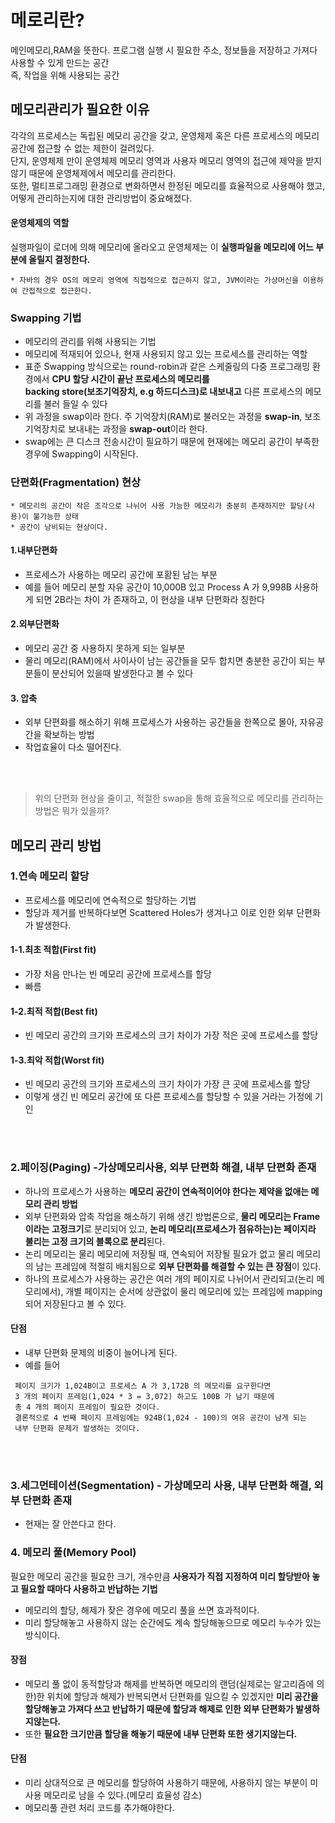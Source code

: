 # 메로리란?
메인메모리,RAM을 뜻한다. 프로그램 실행 시 필요한 주소,  정보들을 저장하고 가져다 사용할 수 있게 만드는 공간  
즉, 작업을 위해 사용되는 공간


## 메모리관리가 필요한 이유
각각의 프로세스는 독립된 메모리 공간을 갖고, 운영체제 혹은 다른 프로세스의 메모리 공간에 접근할 수 없는 제한이 걸려있다.  
단지, 운영체제 만이 운영체제 메모리 영역과 사용자 메모리 영역의 접근에 제약을 받지 않기 때문에 운영체제에서 메모리를 관리한다.  
또한, 멀티프로그래밍 환경으로 변화하면서 한정된 메모리를 효율적으로 사용해야 했고, 어떻게 관리하는지에 대한 관리방법이 중요해졌다.  


#### 운영체제의 역할
실행파일이 로더에 의해 메모리에 올라오고 운영체제는 이 **실행파일을 메모리에 어느 부분에 올릴지 결정한다.**

    * 자바의 경우 OS의 메모리 영역에 직접적으로 접근하지 않고, JVM이라는 가상머신을 이용하여 간접적으로 접근한다.

### Swapping 기법
- 메모리의 관리를 위해 사용되는 기법
- 메모리에 적재되어 있으나, 현재 사용되지 않고 있는 프로세스를 관리하는 역할
- 표준 Swapping 방식으로는 round-robin과 같은 스케줄링의 다중 프로그래밍 환경에서 **CPU 할당 시간이 끝난 프로세스의 메모리를   
  backing store(보조기억장치, e.g 하드디스크)로 내보내고** 다른 프로세스의 메모리를 불러 들일 수 있다 
- 위 과정을 swap이라 한다. 주 기억장치(RAM)로 불러오는 과정을 **swap-in**, 보조 기억장치로 보내내는 과정을 **swap-out**이라 한다.
- swap에는 큰 디스크 전송시간이 필요하기 때문에 현재에는 메모리 공간이 부족한 경우에 Swapping이 시작된다. 

### 단편화(Fragmentation) 현상
    * 메모리의 공간이 작은 조각으로 나뉘어 사용 가능한 메모리가 충분히 존재하지만 할당(사용)이 불가능한 상태
    * 공간이 낭비되는 현상이다.

#### 1.내부단편화
- 프로세스가 사용하는 메모리 공간에 포홤된 남는 부분
- 예를 들어 메모리 분할 자유 공간이 10,000B 있고 Process A 가 9,998B 사용하게 되면 2B라는 차이 가 존재하고, 이 현상을 내부 단편화라 칭한다

#### 2.외부단편화
- 메모리 공간 중 사용하지 못하게 되는 일부분
- 물리 메모리(RAM)에서 사이사이 남는 공간들을 모두 합치면 충분한 공간이 되는 부분들이 분산되어 있을때 발생한다고 볼 수 있다

#### 3. 압축
- 외부 단편화를 해소하기 위해 프로세스가 사용하는 공간들을 한쪽으로 몰아, 자유공간을 확보하는 방법
- 작업효율이 다소 떨어진다.


<br></br>

> 위의 단편화 현상을 줄이고, 적절한 swap을 통해 효율적으로 메모리를 관리하는 방법은 뭐가 있을까?
## 메모리 관리 방법
### 1.연속 메모리 할당
- 프로세스를 메모리에 연속적으로 할당하는 기법
- 할당과 제거를 반복하다보면 Scattered Holes가 생겨나고 이로 인한 외부 단편화가 발생한다.

#### 1-1.최초 적합(First fit)
- 가장 처음 만나는 빈 메모리 공간에 프로세스를 할당
- 빠름

#### 1-2.최적 적합(Best fit)
- 빈 메모리 공간의 크기와 프로세스의 크기 차이가 가장 적은 곳에 프로세스를 할당

#### 1-3.최악 적합(Worst fit)
- 빈 메모리 공간의 크기와 프로세스의 크기 차이가 가장 큰 곳에 프로세스를 할당
- 이렇게 생긴 빈 메모리 공간에 또 다른 프로세스를 할당할 수 있을 거라는 가정에 기인

<br></br>

### 2.페이징(Paging) -가상메모리사용, 외부 단편화 해결, 내부 단편화 존재 
 - 하나의 프로세스가 사용하는 **메모리 공간이 연속적이어야 한다는 제약을 없애는 메모리 관리 방법**
 - 외부 단편화와 압축 작업을 해소하기 위해 생긴 방법론으로, **물리 메모리는 Frame이라는 고정크기**로 분리되어 있고, **논리 메모리(프로세스가 점유하는)는 페이지라 불리는 고정 크기의 블록으로 분리**된다.
 - 논리 메모리는 물리 메모리에 저장될 때, 연속되어 저장될 필요가 없고 물리 메모리의 남는 프레임에 적절히 배치됨으로 **외부 단편화를 해결할 수 있는 큰 장점**이 있다.
 - 하나의 프로세스가 사용하는 공간은 여러 개의 페이지로 나뉘어서 관리되고(논리 메모리에서), 개별 페이지는 순서에 상관없이 물리 메모리에 있는 프레임에 mapping 되어 저장된다고 볼 수 있다.
#### 단점
 - 내부 단편화 문제의 비중이 늘어나게 된다.
 - 예를 들어
```
 페이지 크기가 1,024B이고 프로세스 A 가 3,172B 의 메모리를 요구한다면 
 3 개의 페이지 프레임(1,024 * 3 = 3,072) 하고도 100B 가 남기 때문에 
 총 4 개의 페이지 프레임이 필요한 것이다. 
 결론적으로 4 번째 페이지 프레임에는 924B(1,024 - 100)의 여유 공간이 남게 되는 
 내부 단편화 문제가 발생하는 것이다.
```
<br></br>

### 3.세그먼테이션(Segmentation) - 가상메모리 사용, 내부 단편화 해결, 외부 단편화 존재
- 현재는 잘 안쓴다고 한다.

### 4. 메모리 풀(Memory Pool)
필요한 메모리 공간을 필요한 크기, 개수만큼 **사용자가 직접 지정하여 미리 할당받아 놓고 필요할 때마다 사용하고 반납하는 기법**
 - 메모리의 할당, 해제가 잦은 경우에 메모리 풀을 쓰면 효과적이다.
 - 미리 할당해놓고 사용하지 않는 순간에도 계속 할당해놓으므로 메모리 누수가 있는 방식이다.

#### 장점
 - 메모리 풀 없이 동적할당과 해제를 반복하면 메모리의 랜덤(실제로는 알고리즘에 의한)한 위치에 할당과 해제가 반복되면서 단편화를 일으킬 수 있겠지만 **미리 공간을 할당해놓고 가져다 쓰고 반납하기 때문에 할당과 해제로 인한 외부 단편화가 발생하지않는다.**
 - 또한 **필요한 크기만큼 할당을 해놓기 때문에 내부 단편화 또한 생기지않는다.**
#### 단점
 - 미리 상대적으로 큰 메모리를 할당하여 사용하기 때문에, 사용하지 않는 부분이 미사용 메모리로 남을 수 있다.(메모리 효율성 감소)
 - 메모리풀 관련 처리 코드를 추가해야한다.
